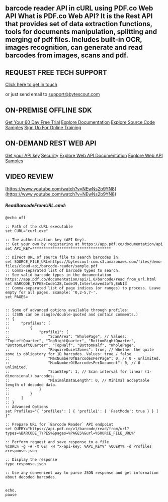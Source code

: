 ## barcode reader API in cURL using PDF.co Web API What is PDF.co Web API? It is the Rest API that provides set of data extraction functions, tools for documents manipulation, splitting and merging of pdf files. Includes built-in OCR, images recognition, can generate and read barcodes from images, scans and pdf.

## REQUEST FREE TECH SUPPORT

[Click here to get in touch](https://bytescout.zendesk.com/hc/en-us/requests/new?subject=PDF.co%20Web%20API%20Question)

or just send email to [support@bytescout.com](mailto:support@bytescout.com?subject=PDF.co%20Web%20API%20Question) 

## ON-PREMISE OFFLINE SDK 

[Get Your 60 Day Free Trial](https://bytescout.com/download/web-installer?utm_source=github-readme)
[Explore Documentation](https://bytescout.com/documentation/index.html?utm_source=github-readme)
[Explore Source Code Samples](https://github.com/bytescout/ByteScout-SDK-SourceCode/)
[Sign Up For Online Training](https://academy.bytescout.com/)


## ON-DEMAND REST WEB API

[Get your API key](https://app.pdf.co/signup?utm_source=github-readme)
[Security](https://pdf.co/security)
[Explore Web API Documentation](https://apidocs.pdf.co?utm_source=github-readme)
[Explore Web API Samples](https://github.com/bytescout/ByteScout-SDK-SourceCode/tree/master/PDF.co%20Web%20API)

## VIDEO REVIEW

[https://www.youtube.com/watch?v=NEwNs2b9YN8](https://www.youtube.com/watch?v=NEwNs2b9YN8)




<!-- code block begin -->

##### **ReadBarcodeFromURL.cmd:**
    
```
@echo off

:: Path of the cURL executable
set CURL="curl.exe"

:: The authentication key (API Key).
:: Get your own by registering at https://app.pdf.co/documentation/api
set API_KEY=***********************************

:: Direct URL of source file to search barcodes in.
set SOURCE_FILE_URL=https://bytescout-com.s3.amazonaws.com/files/demo-files/cloud-api/barcode-reader/sample.pdf
:: Comma-separated list of barcode types to search. 
:: See valid barcode types in the documentation https://app.pdf.co/documentation/api/1.0/barcode/read_from_url.html
set BARCODE_TYPES=Code128,Code39,Interleaved2of5,EAN13
:: Comma-separated list of page indices (or ranges) to process. Leave empty for all pages. Example: '0,2-5,7-'.
set PAGES=


:: Some of advanced options available through profiles:
:: (JSON can be single/double-quoted and contain comments.)
:: {
::     "profiles": [
::         {
::             "profile1": {
::                 "ScanArea": "WholePage", // Values: "TopLeftQuarter", "TopRightQuarter", "BottomRightQuarter", "BottomLeftQuarter", "TopHalf", "BottomHalf", "WholePage".
::                 "RequireQuietZones": true, // Whether the quite zone is obligatory for 1D barcodes. Values: true / false
::                 "MaxNumberOfBarcodesPerPage": 0, // 0 - unlimited.
::                 "MaxNumberOfBarcodesPerDocument": 0, // 0 - unlimited.
::                 "ScanStep": 1, // Scan interval for linear (1-dimensional) barcodes.
::                 "MinimalDataLength": 0, // Minimal acceptable length of decoded data.                
::             }
::         }
::     ]
:: }
:: Advanced Options
set Profiles="{ 'profiles': [ { 'profile1': { 'FastMode': true } } ] }"

:: Prepare URL for `Barcode Reader` API endpoint
set QUERY="https://api.pdf.co/v1/barcode/read/from/url?types=%BARCODE_TYPES%&pages=%PAGES%&url=%SOURCE_FILE_URL%"

:: Perform request and save response to a file
%CURL% -g -# -X GET -H "x-api-key: %API_KEY%" %QUERY% -d Profiles >response.json

:: Display the response
type response.json

:: Use any convenient way to parse JSON response and get information about decoded barcodes.


echo.
pause
```

<!-- code block end -->